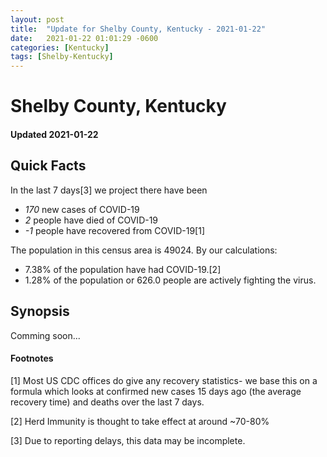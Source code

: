 ```yaml
---
layout: post
title:  "Update for Shelby County, Kentucky - 2021-01-22"
date:   2021-01-22 01:01:29 -0600
categories: [Kentucky]
tags: [Shelby-Kentucky]
---
```


# Shelby County, Kentucky
#### Updated 2021-01-22

## Quick Facts

In the last 7 days[3] we project there have been
- *170* new cases of COVID-19
- *2* people have died of COVID-19
- *-1* people have recovered from COVID-19[1]

The population in this census area is 49024. By our calculations:
- 7.38% of the population have had COVID-19.[2]
- 1.28% of the population or 626.0 people are actively fighting the virus.

## Synopsis

Comming soon...


#### Footnotes

[1] Most US CDC offices do give any recovery statistics- we base this on a formula which looks at confirmed new cases
15 days ago (the average recovery time) and deaths over the last 7 days.

[2] Herd Immunity is thought to take effect at around ~70-80%

[3] Due to reporting delays, this data may be incomplete.
 
    